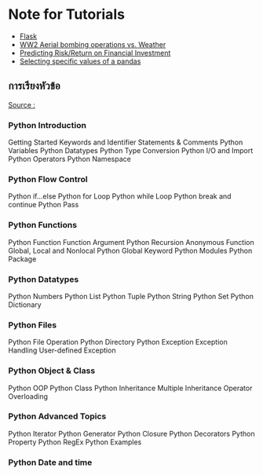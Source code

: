 Note for Tutorials 
===

- [Flask](https://www.mindphp.com/%E0%B8%9A%E0%B8%97%E0%B9%80%E0%B8%A3%E0%B8%B5%E0%B8%A2%E0%B8%99%E0%B8%AD%E0%B8%AD%E0%B8%99%E0%B9%84%E0%B8%A5%E0%B8%99%E0%B9%8C/python-framework-flask/4328-chapter-1-steps-to-writing-python-using-flask-to-render-a-form-page.html)
- [WW2 Aerial bombing operations vs. Weather](https://www.kaggle.com/gzstoyanov/ww2-aerial-bombing-operations-vs-weather)
- [Predicting Risk/Return on Financial Investment](https://www.kaggle.com/mmmarchetti/predicting-risk-return-on-financial-investment)
- [Selecting specific values of a pandas](https://www.kaggle.com/residentmario/indexing-selecting-assigning)

## การเรียงหัวข้อ 
[Source :](https://www.programiz.com/python-programming/keyword-list)
### Python Introduction
Getting Started
Keywords and Identifier
Statements & Comments
Python Variables
Python Datatypes
Python Type Conversion
Python I/O and Import
Python Operators
Python Namespace

### Python Flow Control
Python if...else
Python for Loop
Python while Loop
Python break and continue
Python Pass

### Python Functions
Python Function
Function Argument
Python Recursion
Anonymous Function
Global, Local and Nonlocal
Python Global Keyword
Python Modules
Python Package

### Python Datatypes
Python Numbers
Python List
Python Tuple
Python String
Python Set
Python Dictionary

### Python Files
Python File Operation
Python Directory
Python Exception
Exception Handling
User-defined Exception

### Python Object & Class
Python OOP
Python Class
Python Inheritance
Multiple Inheritance
Operator Overloading

### Python Advanced Topics
Python Iterator
Python Generator
Python Closure
Python Decorators
Python Property
Python RegEx
Python Examples

### Python Date and time
<!--stackedit_data:
eyJoaXN0b3J5IjpbLTIwMDM0NzQ3NF19
-->